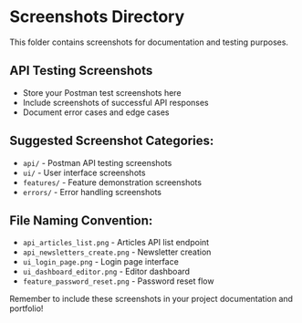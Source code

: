 # Screenshots Directory

This folder contains screenshots for documentation and testing purposes.

## API Testing Screenshots
- Store your Postman test screenshots here
- Include screenshots of successful API responses
- Document error cases and edge cases

## Suggested Screenshot Categories:
- `api/` - Postman API testing screenshots
- `ui/` - User interface screenshots
- `features/` - Feature demonstration screenshots
- `errors/` - Error handling screenshots

## File Naming Convention:
- `api_articles_list.png` - Articles API list endpoint
- `api_newsletters_create.png` - Newsletter creation
- `ui_login_page.png` - Login page interface
- `ui_dashboard_editor.png` - Editor dashboard
- `feature_password_reset.png` - Password reset flow

Remember to include these screenshots in your project documentation and portfolio!
